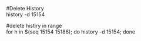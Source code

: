 #Delete History<br>
history -d 15154

#delete histiry in range<br>
for h in $(seq 15154 15186); do history -d 15154; done
